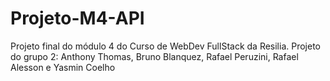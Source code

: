 # Projeto-M4-API
 Projeto final do módulo 4 do Curso de WebDev FullStack da Resilia. Projeto do grupo 2: Anthony Thomas, Bruno Blanquez, Rafael Peruzini, Rafael Alesson e Yasmin Coelho  
